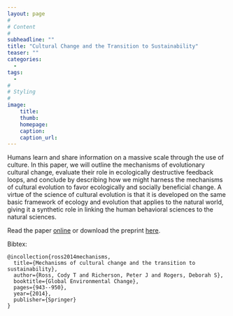 ```yaml
---
layout: page
#
# Content
#
subheadline: ""
title: "Cultural Change and the Transition to Sustainability"
teaser: ""
categories:
  - 
tags:
  - 
#
# Styling
#
image:
    title:
    thumb:
    homepage:
    caption:
    caption_url:
---
```

<div class="row">
<div class="medium-8 columns t30">
<img src="{{ site.url }}/images/sustain.png" alt="">
</div><!-- /.medium-8.columns -->
</div><!-- /.row -->
Humans learn and share information on a massive scale through the use of culture. In this paper, we will outline the mechanisms of evolutionary cultural change, evaluate their role in ecologically destructive feedback loops, and conclude by describing how we might harness the mechanisms of cultural evolution to favor ecologically and socially beneficial change. A virtue of the science of cultural evolution is that it is developed on the same basic framework of ecology and evolution that applies to the natural world, giving it a synthetic role in linking the human behavioral sciences to the natural sciences. 

Read the paper [online][1] or download the preprint [here][2].

Bibtex:
```
@incollection{ross2014mechanisms,
  title={Mechanisms of cultural change and the transition to sustainability},
  author={Ross, Cody T and Richerson, Peter J and Rogers, Deborah S},
  booktitle={Global Environmental Change},
  pages={943--950},
  year={2014},
  publisher={Springer}
}
```

 [1]: http://link.springer.com/10.1007%2F978-94-007-5784-4_63
 [2]: https://github.com/Ctross/ctross.github.io/blob/master/pdfs/CESustainPrePrint.pdf
 
